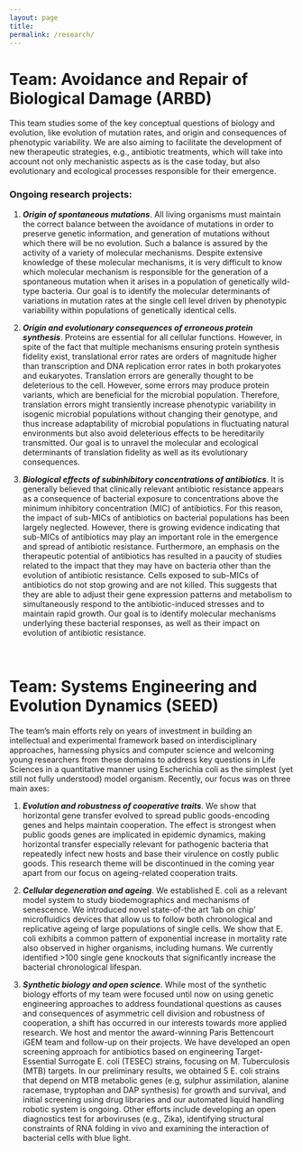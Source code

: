```yaml
---
layout: page
title:
permalink: /research/
---
```


Team: Avoidance and Repair of Biological Damage (ARBD)
=====================================================

This team studies some of the key conceptual questions of biology and evolution, like evolution of mutation rates, and origin and consequences of phenotypic variability. We are also aiming to facilitate the development of new therapeutic strategies, e.g., antibiotic treatments, which will take into account not only mechanistic aspects as is the case today, but also evolutionary and ecological processes responsible for their emergence.

### Ongoing research projects:

1. *__Origin of spontaneous mutations__*. All living organisms must maintain the correct balance between the avoidance of mutations in order to preserve genetic information, and generation of mutations without which there will be no evolution. Such a balance is assured by the activity of a variety of molecular mechanisms. Despite extensive knowledge of these molecular mechanisms, it is very difficult to know which molecular mechanism is responsible for the generation of a spontaneous mutation when it arises in a population of genetically wild-type bacteria. Our goal is to identify the molecular determinants of variations in mutation rates at the single cell level driven by phenotypic variability within populations of genetically identical cells. 

2. *__Origin and evolutionary consequences of erroneous protein synthesis__*. Proteins are essential for all cellular functions. However, in spite of the fact that multiple mechanisms ensuring protein synthesis fidelity exist, translational error rates are orders of magnitude higher than transcription and DNA replication error rates in both prokaryotes and eukaryotes. Translation errors are generally thought to be deleterious to the cell. However, some errors may produce protein variants, which are beneficial for the microbial population. Therefore, translation errors might transiently increase phenotypic variability in isogenic microbial populations without changing their genotype, and thus increase adaptability of microbial populations in fluctuating natural environments but also avoid deleterious effects to be hereditarily transmitted. Our goal is to unravel the molecular and ecological determinants of translation fidelity as well as its evolutionary consequences.
 
3. *__Biological effects of subinhibitory concentrations of antibiotics__*. It is generally believed that clinically relevant antibiotic resistance appears as a consequence of bacterial exposure to concentrations above the minimum inhibitory concentration (MIC) of antibiotics. For this reason, the impact of sub-MICs of antibiotics on bacterial populations has been largely neglected. However, there is growing evidence indicating that sub-MICs of antibiotics may play an important role in the emergence and spread of antibiotic resistance. Furthermore, an emphasis on the therapeutic potential of antibiotics has resulted in a paucity of studies related to the impact that they may have on bacteria other than the evolution of antibiotic resistance. Cells exposed to sub-MICs of antibiotics do not stop growing and are not killed. This suggests that they are able to adjust their gene expression patterns and metabolism to simultaneously respond to the antibiotic-induced stresses and to maintain rapid growth. Our goal is to identify molecular mechanisms underlying these bacterial responses, as well as their impact on evolution of antibiotic resistance.

 
<h1>Team: Systems Engineering and Evolution Dynamics (SEED)</h1>

 
The team’s main efforts rely on years of investment in building an intellectual and experimental framework based on interdisciplinary approaches, harnessing physics and computer science and welcoming young researchers from these domains to address key questions in Life Sciences in a quantitative manner using Escherichia coli as the simplest (yet still not fully understood) model organism. 
Recently, our focus was on three main axes:

1. *__Evolution and robustness of cooperative traits__*. We show that horizontal gene transfer evolved to spread public goods-encoding genes and helps maintain cooperation.  The effect is strongest when public goods genes are implicated in epidemic dynamics, making horizontal transfer especially relevant for pathogenic bacteria that repeatedly infect new hosts and base their virulence on costly public goods. This research theme will be discontinued in the coming year apart from our focus on ageing-related cooperation traits.

2. *__Cellular degeneration and ageing__*.  We established E. coli as a relevant model system to study biodemographics and mechanisms of senescence. We introduced novel state-of-the art ‘lab on chip’ microfluidics devices that allow us to follow both chronological and replicative ageing of large populations of single cells. We show that E. coli exhibits a common pattern of exponential increase in mortality rate also observed in higher organisms, including humans. We currently identified >100 single gene knockouts that significantly increase the bacterial chronological lifespan. 

3. *__Synthetic biology and open science__*. While most of the synthetic biology efforts of my team were focused until now on using genetic engineering approaches to address foundational questions as causes and consequences of asymmetric cell division and robustness of cooperation, a shift has occurred in our interests towards more applied research. We host and mentor the award-winning Paris Bettencourt iGEM team and follow-up on their projects. We have developed an open screening approach for antibiotics based on engineering Target-Essential Surrogate E. coli (TESEC) strains, focusing on M. Tuberculosis (MTB) targets. In our preliminary results, we obtained 5 E. coli strains that depend on MTB metabolic genes (e.g, sulphur assimilation, alanine racemase, tryptophan and DAP synthesis) for growth and survival, and initial screening using drug libraries and our automated liquid handling robotic system is ongoing. Other efforts include developing an open diagnostics test for arboviruses (e.g., Zika), identifying structural constraints of RNA folding in vivo and examining the interaction of bacterial cells with blue light.

